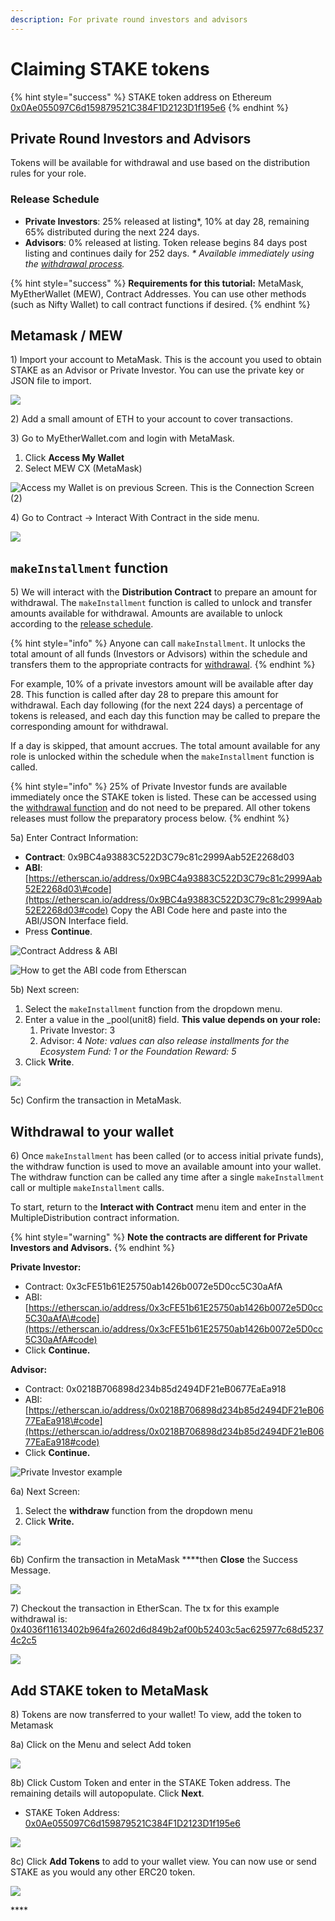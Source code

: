 ```yaml
---
description: For private round investors and advisors
---
```


# Claiming STAKE tokens

{% hint style="success" %}
STAKE token address on Ethereum [0x0Ae055097C6d159879521C384F1D2123D1f195e6](https://etherscan.io/token/0x0Ae055097C6d159879521C384F1D2123D1f195e6)
{% endhint %}

## Private Round Investors and Advisors 

Tokens will be available for withdrawal and use based on the distribution rules for your role. 

### Release Schedule

* **Private Investors**: 25% released at listing\*, 10% at day 28, remaining 65% distributed during the next 224 days.
* **Advisors**: 0% released at listing. Token release begins 84 days post listing and continues daily for 252 days.  _\* Available immediately using the_ [_withdrawal process_](getting-stake-tokens.md#withdrawal-to-your-wallet)_._

{% hint style="success" %}
**Requirements for this tutorial:** MetaMask, MyEtherWallet \(MEW\), Contract Addresses. You can use other methods \(such as Nifty Wallet\) to call contract functions if desired.
{% endhint %}

## Metamask / MEW

1\) Import your account to MetaMask. This is the account you used to obtain STAKE as an Advisor or Private Investor. You can use the private key or JSON file to import.

![](../../../.gitbook/assets/mm1.png)

2\) Add a small amount of ETH to your account to cover transactions.

3\) Go to MyEtherWallet.com and login with MetaMask. 

1. Click **Access My Wallet**
2. Select MEW CX \(MetaMask\)

![Access my Wallet is on previous Screen. This is the Connection Screen \(2\)](../../../.gitbook/assets/access-wallet.png)

4\) Go to Contract -&gt; Interact With Contract in the side menu.

![](../../../.gitbook/assets/interact-w.png)

## **`makeInstallment` function**

5\) We will interact with the **Distribution Contract** to prepare an amount for withdrawal. The `makeInstallment` function is called to unlock and transfer amounts available for withdrawal. Amounts are available to unlock according to the [release schedule](../stake-token-distribution/token-release-schedule.md). 

{% hint style="info" %}
Anyone can call `makeInstallment`. It unlocks the total amount of all funds \(Investors or Advisors\) within the schedule and transfers them to the appropriate contracts for [withdrawal](getting-stake-tokens.md#withdrawal-to-your-wallet).
{% endhint %}

For example, 10% of a private investors amount will be available after day 28. This function is called after day 28 to prepare this amount for withdrawal. Each day following \(for the next 224 days\) a percentage of tokens is released, and each day this function may be called to prepare the corresponding amount for withdrawal.

If a day is skipped, that amount accrues. The total amount available for any role is unlocked within the schedule when the `makeInstallment` function is called.

{% hint style="info" %}
25% of Private Investor funds are available immediately once the STAKE token is listed. These can be accessed using the [withdrawal function](getting-stake-tokens.md#withdrawal-to-your-wallet) and do not need to be prepared. All other tokens releases must follow the preparatory process below.
{% endhint %}

5a\) Enter Contract Information:

* **Contract**: 0x9BC4a93883C522D3C79c81c2999Aab52E2268d03
* **ABI**: [https://etherscan.io/address/0x9BC4a93883C522D3C79c81c2999Aab52E2268d03\#code](https://etherscan.io/address/0x9BC4a93883C522D3C79c81c2999Aab52E2268d03#code)  Copy the ABI Code here and paste into the ABI/JSON Interface field. 
* Press **Continue**.

![Contract Address &amp; ABI](../../../.gitbook/assets/continue-5.png)

![How to get the ABI code from Etherscan](../../../.gitbook/assets/etherscan-abi.png)

5b\) Next screen:

1. Select the `makeInstallment` function from the dropdown menu. 
2. Enter a value in the \_pool\(unit8\) field. **This value depends on your role:**
   1. Private Investor: 3
   2. Advisor: 4 _Note: values can also release installments for the Ecosystem Fund: 1 or the Foundation Reward: 5_
3. Click **Write**.

![](../../../.gitbook/assets/makeinstallment.png)

5c\) Confirm the transaction in MetaMask. 

## **Withdrawal to your wallet**

6\)  Once `makeInstallment` has been called \(or to access initial private funds\), the withdraw function is used to move an available amount into your wallet. The withdraw function can be called any time after a single `makeInstallment` call or multiple `makeInstallment` calls. 

To start, return to the **Interact with Contract** menu item and enter in the MultipleDistribution contract information. 

{% hint style="warning" %}
**Note the contracts are different for Private Investors and Advisors.** 
{% endhint %}

**Private Investor:**

* Contract: 0x3cFE51b61E25750ab1426b0072e5D0cc5C30aAfA
* ABI: [https://etherscan.io/address/0x3cFE51b61E25750ab1426b0072e5D0cc5C30aAfA\#code](https://etherscan.io/address/0x3cFE51b61E25750ab1426b0072e5D0cc5C30aAfA#code)
* Click **Continue.**

**Advisor:**

* Contract: 0x0218B706898d234b85d2494DF21eB0677EaEa918
* ABI: [https://etherscan.io/address/0x0218B706898d234b85d2494DF21eB0677EaEa918\#code](https://etherscan.io/address/0x0218B706898d234b85d2494DF21eB0677EaEa918#code)
* Click **Continue.**

![Private Investor example](../../../.gitbook/assets/contractw1.png)

6a\) Next Screen:

1. Select the **withdraw** function from the dropdown menu
2. Click **Write.**

![](../../../.gitbook/assets/contract-withdraw.png)

6b\) Confirm the transaction in MetaMask ****then **Close** the Success Message.

![](../../../.gitbook/assets/contract-w3.png)

7\) Checkout the transaction in EtherScan. The tx for this example withdrawal is:  [0x4036f11613402b964fa2602d6d849b2af00b52403c5ac625977c68d52374c2c5](https://kovan.etherscan.io/tx/0x4036f11613402b964fa2602d6d849b2af00b52403c5ac625977c68d52374c2c5)

![](../../../.gitbook/assets/kovan-transaction-deets%20%281%29.png)

## Add STAKE token to MetaMask

8\) Tokens are now transferred to your wallet! To view, add the token to Metamask

8a\) Click on the Menu and select Add token

![](../../../.gitbook/assets/mmk1.png)

8b\)  Click Custom Token and enter in the STAKE Token address. The remaining details will autopopulate. Click **Next**.  

* STAKE Token Address: [0x0Ae055097C6d159879521C384F1D2123D1f195e6](https://etherscan.io/token/0x0Ae055097C6d159879521C384F1D2123D1f195e6)

![](../../../.gitbook/assets/mmk2.png)

8c\) Click **Add Tokens** to add to your wallet view.  You can now use or send STAKE as you would any other ERC20 token.

![](../../../.gitbook/assets/mmk3.png)

  




\*\*\*\*





